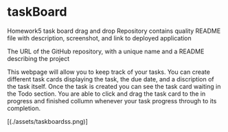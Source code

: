 # taskBoard
Homework5 task board drag and drop
Repository contains quality README file with description, screenshot, and link to deployed application

The URL of the GitHub repository, with a unique name and a README describing the project


This webpage will allow you to keep track of your tasks. You can create different task cards displaying the task, the due date, and a discription of the task itself. Once the task is created you can see the task card waiting in the Todo section. You are able to click and drag the task card to the in progress and finished collumn whenever your task progress through to its completion. 

[(./assets/taskboardss.png)]

